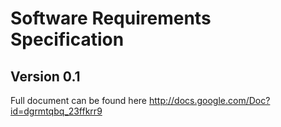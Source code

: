# Software Requirements Specification #
## Version 0.1 ##

Full document can be found here http://docs.google.com/Doc?id=dgrmtqbq_23ffkrr9